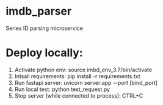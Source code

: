 # imdb_parser
Series ID parsing microservice


# Deploy locally:

1. Activate python env: 
    source imbd_env_3.7/bin/activate
2. Intsall requirements: 
    pip install -r requirements.txt
3. Run fastapi server: 
    uvicorn server:app --port [bind_port]
4. Run local test:
    python test_request.py
5. Stop server (while connected to process):
    CTRL+C
